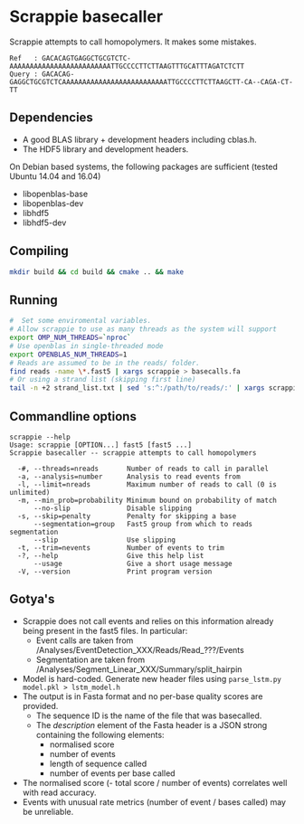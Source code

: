 # Scrappie basecaller

Scrappie attempts to call homopolymers.  It makes some mistakes.
```
Ref   : GACACAGTGAGGCTGCGTCTC-AAAAAAAAAAAAAAAAAAAAAAAAATTGCCCCTTCTTAAGTTTGCATTTAGATCTCTT
Query : GACACAG-GAGGCTGCGTCTCAAAAAAAAAAAAAAAAAAAAAAAAAATTGCCCCTTCTTAAGCTT-CA--CAGA-CT-TT
```

## Dependencies
* A good BLAS library + development headers including cblas.h.
* The HDF5 library and development headers.

On Debian based systems, the following packages are sufficient (tested Ubuntu 14.04 and 16.04)
* libopenblas-base
* libopenblas-dev
* libhdf5
* libhdf5-dev

## Compiling
```bash
mkdir build && cd build && cmake .. && make
```

## Running
```bash
#  Set some enviromental variables.  
# Allow scrappie to use as many threads as the system will support
export OMP_NUM_THREADS=`nproc`
# Use openblas in single-threaded mode
export OPENBLAS_NUM_THREADS=1
# Reads are assumed to be in the reads/ folder.
find reads -name \*.fast5 | xargs scrappie > basecalls.fa
# Or using a strand list (skipping first line)
tail -n +2 strand_list.txt | sed 's:^:/path/to/reads/:' | xargs scrappie > basecalls.fa
```

## Commandline options
```
scrappie --help
Usage: scrappie [OPTION...] fast5 [fast5 ...]
Scrappie basecaller -- scrappie attempts to call homopolymers

  -#, --threads=nreads       Number of reads to call in parallel
  -a, --analysis=number      Analysis to read events from
  -l, --limit=nreads         Maximum number of reads to call (0 is unlimited)
  -m, --min_prob=probability Minimum bound on probability of match
      --no-slip              Disable slipping
  -s, --skip=penalty         Penalty for skipping a base
      --segmentation=group   Fast5 group from which to reads segmentation
      --slip                 Use slipping
  -t, --trim=nevents         Number of events to trim
  -?, --help                 Give this help list
      --usage                Give a short usage message
  -V, --version              Print program version
```

## Gotya's
* Scrappie does not call events and relies on this information already being present in the fast5 files.  In particular:
  * Event calls are taken from /Analyses/EventDetection\_XXX/Reads/Read\_???/Events
  * Segmentation are taken from /Analyses/Segment\_Linear\_XXX/Summary/split\_hairpin
* Model is hard-coded.  Generate new header files using `parse_lstm.py model.pkl > lstm_model.h`
* The output is in Fasta format and no per-base quality scores are provided.
  * The sequence ID is the name of the file that was basecalled.
  * The *description* element of the Fasta header is a JSON strong containing the following elements:
    * normalised score
    * number of events
    * length of sequence called
    * number of events per base called
* The normalised score (- total score / number of events) correlates well with read accuracy.
* Events with unusual rate metrics (number of event / bases called) may be unreliable.
